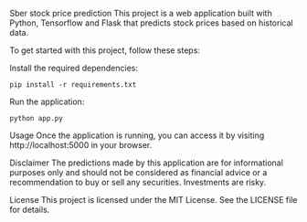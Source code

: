 Sber stock price prediction
This project is a web application built with Python, Tensorflow and Flask that predicts stock prices based on historical data.

To get started with this project, follow these steps:

Install the required dependencies:
```
pip install -r requirements.txt
```
Run the application:
```
python app.py
```
Usage
Once the application is running, you can access it by visiting http://localhost:5000 in your browser.

Disclaimer
The predictions made by this application are for informational purposes only and should not be considered as financial advice or a recommendation to buy or sell any securities. Investments are risky.

License
This project is licensed under the MIT License. See the LICENSE file for details.

